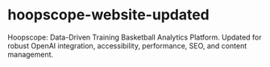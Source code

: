 # hoopscope-website-updated
Hoopscope: Data-Driven Training Basketball Analytics Platform. Updated for robust OpenAI integration, accessibility, performance, SEO, and content management.
